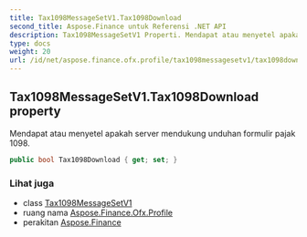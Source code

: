 ```yaml
---
title: Tax1098MessageSetV1.Tax1098Download
second_title: Aspose.Finance untuk Referensi .NET API
description: Tax1098MessageSetV1 Properti. Mendapat atau menyetel apakah server mendukung unduhan formulir pajak 1098.
type: docs
weight: 20
url: /id/net/aspose.finance.ofx.profile/tax1098messagesetv1/tax1098download/
---
```

## Tax1098MessageSetV1.Tax1098Download property

Mendapat atau menyetel apakah server mendukung unduhan formulir pajak 1098.

```csharp
public bool Tax1098Download { get; set; }
```

### Lihat juga

* class [Tax1098MessageSetV1](../)
* ruang nama [Aspose.Finance.Ofx.Profile](../../tax1098messagesetv1/)
* perakitan [Aspose.Finance](../../../)



